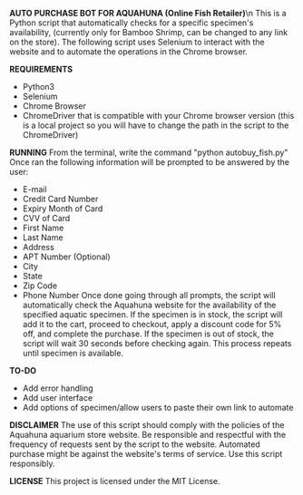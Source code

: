 **AUTO PURCHASE BOT FOR AQUAHUNA (Online Fish Retailer)**\n
This is a Python script that automatically checks for a specific specimen's availability, (currently only for Bamboo Shrimp, can be changed to any link on the store).
The following script uses Selenium to interact with the website and to automate the operations in the Chrome browser.

**REQUIREMENTS**
- Python3
- Selenium
- Chrome Browser
- ChromeDriver that is compatible with your Chrome browser version (this is a local project so you will have to change the path in the script to the ChromeDriver)

**RUNNING**
From the terminal, write the command "python autobuy_fish.py"
Once ran the following information will be prompted to be answered by the user:
- E-mail
- Credit Card Number
- Expiry Month of Card
- CVV of Card
- First Name
- Last Name
- Address
- APT Number (Optional)
- City
- State
- Zip Code
- Phone Number
Once done going through all prompts, the script will automatically check the Aquahuna website for the availability of the specified aquatic specimen.
If the specimen is in stock, the script will add it to the cart, proceed to checkout, apply a discount code for 5% off, and complete the purchase.
If the specimen is out of stock, the script will wait 30 seconds before checking again. This process repeats until specimen is available.

**TO-DO**
- Add error handling
- Add user interface
- Add options of specimen/allow users to paste their own link to automate

**DISCLAIMER**
The use of this script should comply with the policies of the Aquahuna aquarium store website.
Be responsible and respectful with the frequency of requests sent by the script to the website. 
Automated purchase might be against the website's terms of service. Use this script responsibly.

**LICENSE**
This project is licensed under the MIT License.
